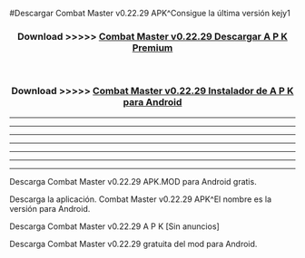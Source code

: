 #Descargar Combat Master v0.22.29  APK^Consigue la última versión kejy1



<div align="center">
<h3>Download >>>>> <a href="https://es-sites.web.app/?es= Combat Master v0.22.29 ">Combat Master v0.22.29  Descargar A P K Premium</a></h3><br>

<h3>Download >>>>> <a href="https://es-sites.web.app/?es= Combat Master v0.22.29 ">Combat Master v0.22.29  Instalador de A P K para Android</a></h3>
</div>


----------------------------------------------------------

----------------------------------------------------------

----------------------------------------------------------

----------------------------------------------------------

----------------------------------------------------------

----------------------------------------------------------

----------------------------------------------------------

Descarga Combat Master v0.22.29  APK.MOD para Android gratis.

Descarga la aplicación. Combat Master v0.22.29  APK^El nombre es la versión para Android.

Descarga Combat Master v0.22.29  A P K [Sin anuncios]

Descarga Combat Master v0.22.29  gratuita del mod para Android.



